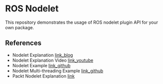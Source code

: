 # ROS Nodelet

This repository demonstrates the usage of ROS nodelet plugin API for your own package.

## References

- Nodelet Explanation [link_blog](https://automaticaddison.com/working-with-ros-nodelets-in-ros-noetic/)
- Nodelet Explanation Video [link_youtube](https://www.youtube.com/watch?v=2eyaO2REmns)
- Nodelet Example [link_github](https://github.com/lucasw/nodelet_demo)
- Nodelet Multi-threading Example [link_github](https://github.com/ros-drivers/camera1394/blob/abc1950a6925628acc7581cabc312741706b6e4c/src/nodes/nodelet.cpp)
- Packt Nodelet Explanation [link](https://hub.packtpub.com/working-pluginlib-nodelets-and-gazebo-plugins/)